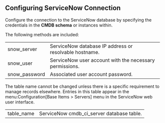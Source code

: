 ## Configuring ServiceNow Connection

Configure the connection to the ServiceNow database by specifying the
credentials in the **CMDB schema** or instances within.

The following methods are included:

|                |                                                         |
| -------------- | ------------------------------------------------------- |
| snow\_server   | ServiceNow database IP address or resolvable hostname.  |
| snow\_user     | ServiceNow user account with the necessary permissions. |
| snow\_password | Associated user account password.                       |

The table name cannot be changed unless there is a specific requirement
to manage records elsewhere. Entries in this table appear in the
menu:Configuration\[Base Items \> Servers\] menu in the ServiceNow web
user interface.

|             |                                             |
| ----------- | ------------------------------------------- |
| table\_name | ServiceNow cmdb\_ci\_server database table. |
